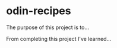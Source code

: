 # odin-recipes

The purpose of this project is to... 

From completing this project I've learned... 